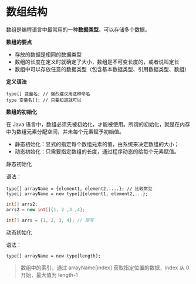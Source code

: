 # 数组结构

数组是编程语言中最常用的一种**数据类型**。可以存储多个数据。

**数组的要点**

* 存放的数据是相同的数据类型
* 数组的长度在定义时就确定了大小，数组是不可变长度的，或者说叫定长
* 数组中可以存放任意的数据类型（包含基本数据类型、引用数据类型、数组）

**定义语法**

```
type[] 变量名; // 强烈建议用这种命名
type 变量名[]; // 只要知道就可以
```

**数组的初始化**

在 Java 语言中，数组必须先被初始化，才能被使用。所谓的初始化，就是在内存中为数组元素分配空间，并未每个元素赋予初始值。

* 静态初始化：显式的指定每个数组元素的值，由系统来决定数组的大小；
* 动态初始化：只需要指定数组的长度，通过程序动态的给每个元素赋值。

静态初始化

语法：

```
type[] arrayName = {element1, element2,....}; // 比较常见
type[] arrayName = new type[]{element1, element2,...};
```

```java
int[] arrs2;
arrs2 = new int[]{1, 2 ,3 ,4};

int[] arrs = {1, 2, 3, 4}; // 简写
```

动态初始化

语法：

```
type[] arrayName = new type[length];
```

> 数组中的索引，通过 arrayName\[index\] 获取指定位置的数据，index 从 0 开始，最大值为 length-1



